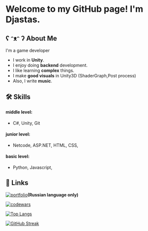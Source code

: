 # **Welcome to my GitHub page! I'm Djastas.**


## ʕ ᵔᴥᵔ ʔ About Me
I'm a game developer


- I work in **Unity**.
- I enjoy doing **backend** development.
- I like learning **complex** things.
- I make **good visuals** in Unity3D (ShaderGraph,Post process)
- Also, I write **music**.




## 🛠 Skills

#### middle level:
- C#, Unity, Git


#### junior level:
- Netcode, ASP.NET, HTML, CSS, 

#### basic level:
- Python, Javascript,

## 🔗 Links

[![portfolio](https://img.shields.io/badge/Channel-000?style=for-the-badge&logo=Telegram&logoColor=white)](https://t.me/kaktusCorp)**(Russian language only)**


[![codewars](https://www.codewars.com/users/djastas/badges/large)](https://www.codewars.com/users/djastas) 

[![Top Langs](https://github-readme-stats.vercel.app/api/top-langs/?username=Djastas&layout=donut&theme=tokyonight)](https://github.com/anuraghazra/github-readme-stats)

[![GitHub Streak](https://github-readme-streak-stats-eight.vercel.app/?user=Djastas&theme=tokyonight&short_numbers=true)](https://git.io/streak-stats)

